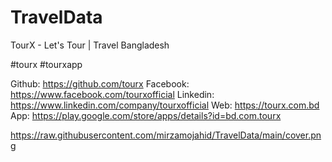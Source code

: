 # TravelData
TourX - Let's Tour | Travel Bangladesh

#tourx #tourxapp


Github: https://github.com/tourx
Facebook: https://www.facebook.com/tourxofficial
Linkedin: https://www.linkedin.com/company/tourxofficial
Web: https://tourx.com.bd
App: https://play.google.com/store/apps/details?id=bd.com.tourx

https://raw.githubusercontent.com/mirzamojahid/TravelData/main/cover.png
